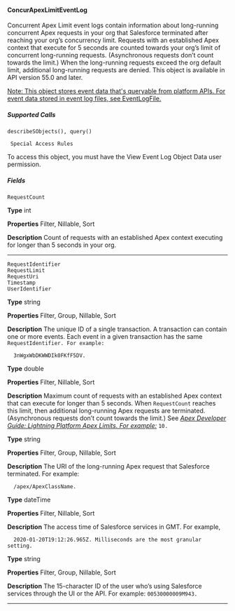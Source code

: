 #### ConcurApexLimitEventLog

Concurrent Apex Limit event logs contain information about long-running concurrent Apex requests in your org that Salesforce terminated
after reaching your org’s concurrency limit. Requests with an established Apex context that execute for 5 seconds are counted towards
your org’s limit of concurrent long-running requests. (Asynchronous requests don’t count towards the limit.) When the long-running
requests exceed the org default limit, additional long-running requests are denied. This object is available in API version 55.0 and later.

[Note: This object stores event data that's queryable from platform APIs. For event data stored in event log files, see EventLogFile.](https://developer.salesforce.com/docs/atlas.en-us.254.0.object_reference.meta/object_reference/sforce_api_objects_eventlogfile.htm)

##### Supported Calls
```
describeSObjects(), query()

 Special Access Rules

```
To access this object, you must have the View Event Log Object Data user permission.

##### Fields

```
RequestCount

```

**Type**
int

**Properties**
Filter, Nillable, Sort

**Description**
Count of requests with an established Apex context executing for longer than 5 seconds in
your org.


-----

```
RequestIdentifier
RequestLimit
RequestUri
Timestamp
UserIdentifier

```

**Type**
string

**Properties**
Filter, Group, Nillable, Sort

**Description**
The unique ID of a single transaction. A transaction can contain one or more events. Each
event in a given transaction has the same `RequestIdentifier. For example:`
```
  3nWgxWbDKWWDIk0FKfF5DV.

```
**Type**
double

**Properties**
Filter, Nillable, Sort

**Description**
Maximum count of requests with an established Apex context that can execute for longer
than 5 seconds. When `RequestCount` reaches this limit, then additional long-running
Apex requests are terminated. (Asynchronous requests don’t count towards the limit.) See
_[Apex Developer Guide: Lightning Platform Apex Limits. For example:](https://developer.salesforce.com/docs/atlas.en-us.254.0.apexcode.meta/apexcode/apex_gov_limits.htm#in_topic_non_transactional_gov_limits_section)_ `10.`

**Type**
string

**Properties**
Filter, Group, Nillable, Sort

**Description**
The URI of the long-running Apex request that Salesforce terminated. For example:
```
  /apex/ApexClassName.

```
**Type**
dateTime

**Properties**
Filter, Nillable, Sort

**Description**
The access time of Salesforce services in GMT. For example,
```
  2020-01-20T19:12:26.965Z. Milliseconds are the most granular setting.

```
**Type**
string

**Properties**
Filter, Group, Nillable, Sort

**Description**
The 15-character ID of the user who’s using Salesforce services through the UI or the API.
For example: `00530000009M943.`


-----
